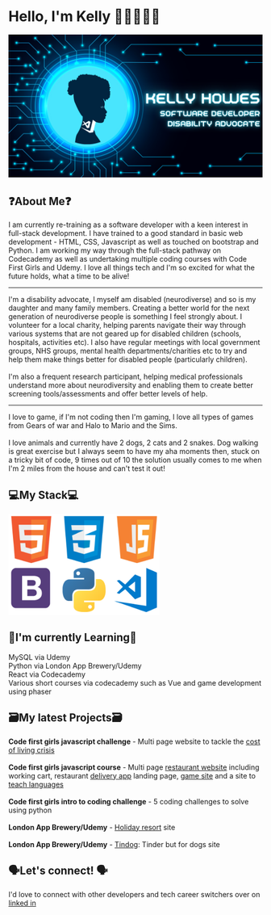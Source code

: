 # Hello, I'm Kelly 👋🏽👩🏽‍💻

<img src="https://github.com/KelH83/KelH83/blob/main/githubprofilebanner.png" alt="banner that says Kelly Howes software developer and disability advocate" />

## ❓About Me❓
I am currently re-training as a software developer with a keen interest in full-stack development. I have trained to a good standard in basic web development - HTML, CSS, Javascript as well as touched on bootstrap and Python. I am working my way through the full-stack pathway on Codecademy as well as undertaking multiple coding courses with Code First Girls and Udemy. I love all things tech and I'm so excited for what the future holds, what a time to be alive!
<hr>
I'm a disability advocate, I myself am disabled (neurodiverse) and so is my daughter and many family members. Creating a better world for the next generation of neurodiverse people is something I feel strongly about. I volunteer for a local charity, helping parents navigate their way through various systems that are not geared up for disabled children (schools, hospitals, activities etc). I also have regular meetings with local government groups, NHS groups, mental health departments/charities etc to try and help them make things better for disabled people (particularly children). <br>
<br>
I'm also a frequent research participant, helping medical professionals understand more about neurodiversity and enabling them to create better screening tools/assessments and offer better levels of help.
<hr>
I love to game, if I'm not coding then I'm gaming, I love all types of games from Gears of war and Halo to Mario and the Sims. <br>
<br>
I love animals and currently have 2 dogs, 2 cats and 2 snakes. Dog walking is great exercise but I always seem to have my aha moments then, stuck on a tricky bit of code, 9 times out of 10 the solution usually comes to me when I'm 2 miles from the house and can't test it out!

## 💻My Stack💻
<img src="https://github.com/KelH83/KelH83/blob/main/techstack.png" alt="logos for html,css,js,bootstrap,python and vs" width="300px" height="200px"/>


## 📝I'm currently Learning📝
MySQL via Udemy<br>
Python via London App Brewery/Udemy<br>
React via Codecademy<br>
Various short courses via codecademy such as Vue and game development using phaser

## 🗃️My latest Projects🗃️
<b>Code first girls javascript challenge</b> - Multi page website to tackle the <a href="https://kelh83.github.io/CostOfLiving/" target="blank">cost of living crisis</a><br>
<br>
<b>Code first girls javascript course</b> - Multi page <a href="https://kelh83.github.io/CrunchyFriedGreens/" target="blank">restaurant website</a> including working cart, restaurant <a href="https://kelh83.github.io/DelEat/" target="blank">delivery app</a> landing page, <a href="https://kelh83.github.io/ringOriches/" target="blank">game site</a> and a site to <a href="https://kelh83.github.io/globalspeak/" target="blank">teach languages</a><br>
<br>
<b>Code first girls intro to coding challenge</b> - 5 coding challenges to solve using python<br>
<br>
<b>London App Brewery/Udemy</b> - <a href="https://kelh83.github.io/siivu-resort/" target="blank">Holiday resort</a> site<br>
<br>
<b>London App Brewery/Udemy</b> - <a href="https://kelh83.github.io/tindog/" target="blank">Tindog</a>: Tinder but for dogs site




## 🗣️Let's connect! 🗣️
I'd love to connect with other developers and tech career switchers over on <a href="https://www.linkedin.com/in/kellyh83/" target="blank">linked in</a>

<!--
**KelH83/KelH83** is a ✨ _special_ ✨ repository because its `README.md` (this file) appears on your GitHub profile.

Here are some ideas to get you started:

- 🔭 I’m currently working on ...
- 🌱 I’m currently learning ...
- 👯 I’m looking to collaborate on ...
- 🤔 I’m looking for help with ...
- 💬 Ask me about ...
- 📫 How to reach me: ...
- 😄 Pronouns: ...
- ⚡ Fun fact: ...
-->
